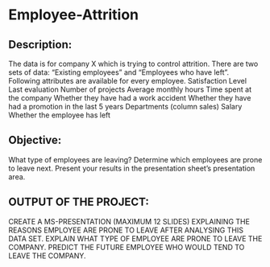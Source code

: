 # Employee-Attrition

## Description:

The data is for company X which is trying to control attrition. There are two sets of data: “Existing employees” and “Employees who have left”. Following attributes are available for every employee.
Satisfaction Level
Last evaluation
Number of projects
Average monthly hours
Time spent at the company
Whether they have had a work accident
Whether they have had a promotion in the last 5 years
Departments (column sales)
Salary
Whether the employee has left
 
## Objective:
What type of employees are leaving? Determine which employees are prone to leave next. Present your results in the presentation sheet’s presentation area.

## OUTPUT OF THE PROJECT:

CREATE A MS-PRESENTATION (MAXIMUM 12 SLIDES) EXPLAINING THE REASONS EMPLOYEE ARE PRONE TO LEAVE AFTER ANALYSING THIS DATA SET.
EXPLAIN WHAT TYPE OF EMPLOYEE ARE PRONE TO LEAVE THE COMPANY.
PREDICT THE FUTURE EMPLOYEE WHO WOULD TEND TO LEAVE THE COMPANY.

